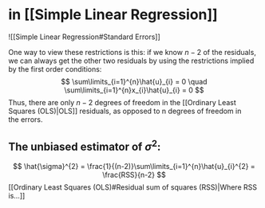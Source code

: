 # in [[Simple Linear Regression]]
![[Simple Linear Regression#Standard Errors]]


One way to view these restrictions is this: if we know $n - 2$ of the residuals, we can always get the 
other two residuals by using the restrictions implied by the first order conditions:
$$
\sum\limits_{i=1}^{n}\hat{u}_{i} = 0 \quad \sum\limits_{i=1}^{n}x_{i}\hat{u}_{i} = 0
$$
Thus, there are only $n-2$ degrees of freedom in the [[Ordinary Least Squares (OLS)|OLS]] residuals, as opposed to n degrees of freedom 
in the errors. 

## The unbiased estimator of $\sigma^{2}$:
$$
\hat{\sigma}^{2} = \frac{1}{(n-2)}\sum\limits_{i=1}^{n}\hat{u}_{i}^{2} = \frac{RSS}{n-2}
$$
[[Ordinary Least Squares (OLS)#Residual sum of squares (RSS)|Where RSS is...]]
